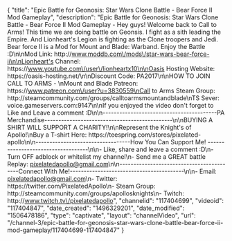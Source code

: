 {
    "title": "Epic Battle for Geonosis: Star Wars Clone Battle - Bear Force II Mod Gameplay",
    "description": "Epic Battle for Geonosis: Star Wars Clone Battle - Bear Force II Mod Gameplay - Hey guys!  Welcome back to Call to Arms!  This time we are doing battle on Geonsis.  I fight as a sith leading the Empire.  And Lionheart's Legion is fighting as the Clone troopers and Jedi.  Bear force II is a Mod for Mount and Blade: Warband.  Enjoy the Battle :D\n\nMod Link: http:\/\/www.moddb.com\/mods\/star-wars-bear-force-ii\n\nLionheart's Channel: https:\/\/www.youtube.com\/user\/lionheartx10\n\nOasis Hosting Website: https:\/\/oasis-hosting.net\/\n\nDiscount Code: PA2017\n\nHOW TO JOIN CALL TO ARMS - \nMount and Blade Patreon: https:\/\/www.patreon.com\/user?u=3830559\nCall to Arms Steam Group: http:\/\/steamcommunity.com\/groups\/calltoarmsmountandblade\nTS Sever: voice.gameservers.com:9147\n\nIf you enjoyed the video don't forget to Like and Leave a comment :D\n\n-----------------------------------------PA Merchandise----------------------------------------------\n\nBUYING A SHIRT WILL SUPPORT A CHARITY!\n\nRepresent the Knight's of Apollo!\nBuy a T-shirt Here: https:\/\/teespring.com\/stores\/pixelated-apollo\n\n----------------------------------How You Can Support Me! -----------------------------------\n\n- Like, share and leave a comment :D\n- Turn OFF adblock or whitelist my channel\n- Send me a GREAT battle Replay: pixelatedapollo@gmail.com\n\n------------------------------------------Connect With Me!-----------------------------------------\n\n- Email: pixelatedapollo@gmail.com\n- Twitter: https:\/\/twitter.com\/PixelatedApollo\n- Steam Group:  http:\/\/steamcommunity.com\/groups\/apollosknights\n- Twitch: http:\/\/www.twitch.tv\/pixelatedapollo",
    "channelid": "117404699",
    "videoid": "117404847",
    "date_created": "1496329201",
    "date_modified": "1506478186",
    "type": "captivate",
    "layout": "channelVideo",
    "url": "\/channel-3\/epic-battle-for-geonosis-star-wars-clone-battle-bear-force-ii-mod-gameplay\/117404699-117404847"
}